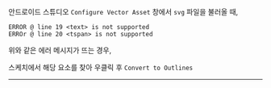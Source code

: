 안드로이드 스튜디오 `Configure Vector Asset` 창에서 `svg`  파일을 불러올 때,

```
ERROR @ line 19 <text> is not supported
ERROr @ line 20 <tspan> is not supported
```

위와 같은 에러 메시지가 뜨는 경우,

스케치에서 해당 요소를 찾아 우클릭 후 `Convert to Outlines`

---



